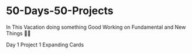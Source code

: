 # 50-Days-50-Projects
In This Vacation doing something Good 
Working on Fundamental and New Things 🙌🤖

Day 1 Project 1 
Expanding Cards
